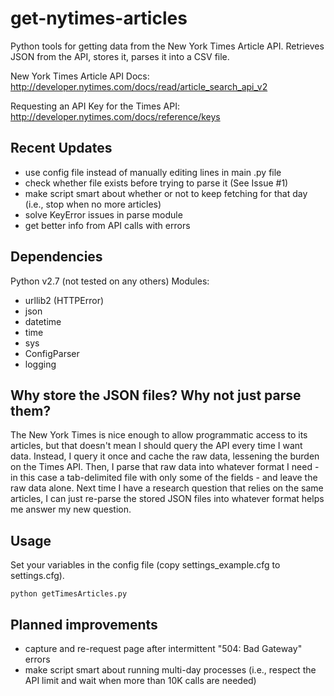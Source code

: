 get-nytimes-articles
====================

Python tools for getting data from the New York Times Article API. Retrieves JSON from the API, stores it, parses it into a CSV file.

New York Times Article API Docs: http://developer.nytimes.com/docs/read/article_search_api_v2

Requesting an API Key for the Times API: http://developer.nytimes.com/docs/reference/keys

## Recent Updates
- use config file instead of manually editing lines in main .py file
- check whether file exists before trying to parse it (See Issue #1)
- make script smart about whether or not to keep fetching for that day (i.e., stop when no more articles)
- solve KeyError issues in parse module
- get better info from API calls with errors

## Dependencies
Python v2.7 (not tested on any others)
Modules:
- urllib2 (HTTPError)
- json
- datetime
- time
- sys
- ConfigParser
- logging

## Why store the JSON files? Why not just parse them?
The New York Times is nice enough to allow programmatic access to its articles, but that doesn't mean I should query the API every time I want data. Instead, I query it once and cache the raw data, lessening the burden on the Times API. Then, I parse that raw data into whatever format I need - in this case a tab-delimited file with only some of the fields - and leave the raw data alone. Next time I have a research question that relies on the same articles, I can just re-parse the stored JSON files into whatever format helps me answer my new question.

## Usage
Set your variables in the config file (copy settings_example.cfg to settings.cfg).

```python getTimesArticles.py```

## Planned improvements
- capture and re-request page after intermittent "504: Bad Gateway" errors
- make script smart about running multi-day processes (i.e., respect the API limit and wait when more than 10K calls are needed)
